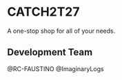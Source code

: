 # CATCH2T27
A one-stop shop for all of your needs.

## Development Team
@RC-FAUSTINO
@ImaginaryLogs

## 